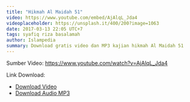 ```yaml
---
title: "Hikmah Al Maidah 51"
video: https://www.youtube.com/embed/AjAlqL_Jda4
videoplaceholder: https://unsplash.it/400/200?image=1063
date: 2017-03-13 22:05 UTC+7
tags: syafiq riza basalamah
author: Islampedia
summary: Download gratis video dan MP3 kajian hikmah Al Maidah 51
---
```


Sumber Video: <https://www.youtube.com/watch?v=AjAlqL_Jda4>

Link Download:

* [Download Video][video]
* [Download Audio MP3][audio]

[video]: https://www.amazon.com/clouddrive/share/5yEyooZIVaFVZ9bKHE3JaQyIaW3PmglmnwqwBP2dJmy?ref_=cd_ph_share_link_copy
[audio]: https://www.amazon.com/clouddrive/share/czem9gQAPRnHndSKE20nna5Cz4mgaQWDiq1eHlUb5wN?ref_=cd_ph_share_link_copy
